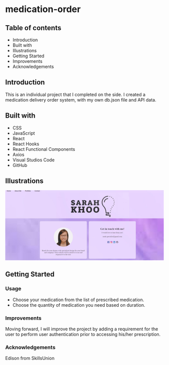 # medication-order

## Table of contents
* Introduction
* Built with
* Illustrations
* Getting Started
* Improvements
* Acknowledgements

## Introduction
This is an individual project that I completed on the side. I created a medication delivery order system, with my own db.json file and API data. 

## Built with
* CSS
* JavaScript
* React
* React Hooks
* React Functional Components
* Axios
* Visual Studios Code
* GitHub

## Illustrations
![](https://github.com/Sarah-Specialist/my-official-website/blob/16900796fb1a1d808c2914581f93c82cc8bf658c/website.jpg)

## Getting Started

### Usage

* Choose your medication from the list of prescribed medication.
* Choose the quantity of medication you need based on duration.

### Improvements

Moving forward, I will improve the project by adding a requirement for the user to perform user authentication prior to accessing his/her prescription. 

### Acknowledgements

Edison from SkillsUnion
